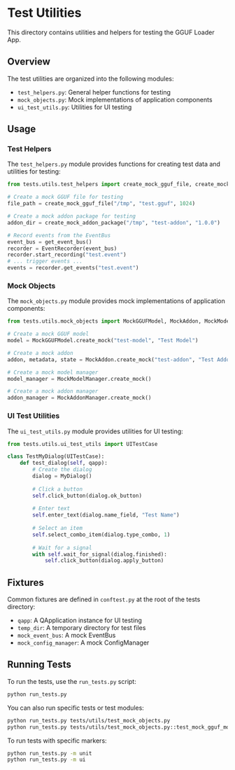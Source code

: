 # Test Utilities

This directory contains utilities and helpers for testing the GGUF Loader App.

## Overview

The test utilities are organized into the following modules:

- `test_helpers.py`: General helper functions for testing
- `mock_objects.py`: Mock implementations of application components
- `ui_test_utils.py`: Utilities for UI testing

## Usage

### Test Helpers

The `test_helpers.py` module provides functions for creating test data and utilities for testing:

```python
from tests.utils.test_helpers import create_mock_gguf_file, create_mock_addon_package, EventRecorder

# Create a mock GGUF file for testing
file_path = create_mock_gguf_file("/tmp", "test.gguf", 1024)

# Create a mock addon package for testing
addon_dir = create_mock_addon_package("/tmp", "test-addon", "1.0.0")

# Record events from the EventBus
event_bus = get_event_bus()
recorder = EventRecorder(event_bus)
recorder.start_recording("test.event")
# ... trigger events ...
events = recorder.get_events("test.event")
```

### Mock Objects

The `mock_objects.py` module provides mock implementations of application components:

```python
from tests.utils.mock_objects import MockGGUFModel, MockAddon, MockModelManager, MockAddonManager

# Create a mock GGUF model
model = MockGGUFModel.create_mock("test-model", "Test Model")

# Create a mock addon
addon, metadata, state = MockAddon.create_mock("test-addon", "Test Addon", "1.0.0", True)

# Create a mock model manager
model_manager = MockModelManager.create_mock()

# Create a mock addon manager
addon_manager = MockAddonManager.create_mock()
```

### UI Test Utilities

The `ui_test_utils.py` module provides utilities for UI testing:

```python
from tests.utils.ui_test_utils import UITestCase

class TestMyDialog(UITestCase):
    def test_dialog(self, qapp):
        # Create the dialog
        dialog = MyDialog()
        
        # Click a button
        self.click_button(dialog.ok_button)
        
        # Enter text
        self.enter_text(dialog.name_field, "Test Name")
        
        # Select an item
        self.select_combo_item(dialog.type_combo, 1)
        
        # Wait for a signal
        with self.wait_for_signal(dialog.finished):
            self.click_button(dialog.apply_button)
```

## Fixtures

Common fixtures are defined in `conftest.py` at the root of the tests directory:

- `qapp`: A QApplication instance for UI testing
- `temp_dir`: A temporary directory for test files
- `mock_event_bus`: A mock EventBus
- `mock_config_manager`: A mock ConfigManager

## Running Tests

To run the tests, use the `run_tests.py` script:

```bash
python run_tests.py
```

You can also run specific tests or test modules:

```bash
python run_tests.py tests/utils/test_mock_objects.py
python run_tests.py tests/utils/test_mock_objects.py::test_mock_gguf_model
```

To run tests with specific markers:

```bash
python run_tests.py -m unit
python run_tests.py -m ui
```